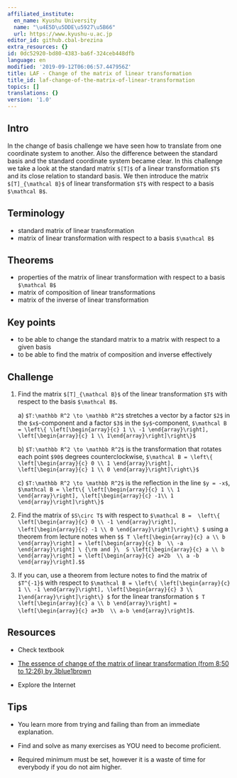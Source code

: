 ```yaml
---
affiliated_institute:
  en_name: Kyushu University
  name: "\u4E5D\u5DDE\u5927\u5B66"
  url: https://www.kyushu-u.ac.jp
editor_id: github.cbal-brezina
extra_resources: {}
id: 0dc52920-bd80-4383-ba6f-324ceb448dfb
language: en
modified: '2019-09-12T06:06:57.447956Z'
title: LAF - Change of the matrix of linear transformation
title_id: laf-change-of-the-matrix-of-linear-transformation
topics: []
translations: {}
version: '1.0'
---
```


## Intro

In the change of basis challenge we have seen how to translate from one coordinate system to another. Also the difference between the standard basis and the standard coordinate system became clear.  In this challenge we take a look at the standard matrix `$[T]$` of a linear transformation `$T$` and its close relation to standard basis. We then introduce the matrix `$[T]_{\mathcal B}$` of  linear transformation `$T$` with respect to a basis `$\mathcal B$`.  



## Terminology

- standard matrix of linear transformation
- matrix of linear transformation with respect to a basis `$\mathcal B$`
 

## Theorems

- properties of the matrix of linear transformation with respect to a basis `$\mathcal B$`
- matrix of composition of linear transformations
- matrix of the inverse of linear transformation



## Key points

- to be able to change the standard matrix to a matrix with respect to a given basis
- to be able to find the matrix of composition and inverse effectively




## Challenge

1.  Find the matrix `$[T]_{\mathcal B}$` of the linear transformation `$T$` with respect to the 
basis `$\mathcal B$`.

    a) `$T:\mathbb R^2 \to \mathbb R^2$` stretches a vector by a factor `$2$` in the `$x$`-component and a factor `$3$` in the `$y$`-component,  `$\mathcal B = \left\{ \left[\begin{array}{c} 1 \\ -1 \end{array}\right], \left[\begin{array}{c} 1 \\ 1\end{array}\right]\right\}$`

    b) `$T:\mathbb R^2 \to \mathbb R^2$` is the transformation that rotates each point `$90$` degrees counterclockwise,  `$\mathcal B = \left\{ \left[\begin{array}{c} 0 \\ 1 \end{array}\right], \left[\begin{array}{c} 1 \\ 0 \end{array}\right]\right\}$`

    c) `$T:\mathbb R^2 \to \mathbb R^2$` is the reflection in the line `$y = -x$`,  `$\mathcal B = \left\{ \left[\begin{array}{c} 1 \\ 1 \end{array}\right], \left[\begin{array}{c} -1\\ 1 \end{array}\right]\right\}$`


2. Find the matrix of `$S\circ T$` with respect to `$\mathcal B =  \left\{ \left[\begin{array}{c} 0 \\ -1 \end{array}\right], \left[\begin{array}{c} -1 \\ 0 \end{array}\right]\right\} $` using a theorem from lecture notes when
`$$ T \left[\begin{array}{c} a \\ b \end{array}\right] = \left[\begin{array}{c} b  \\ -a \end{array}\right] \ {\rm and }\ 
 S \left[\begin{array}{c} a \\ b \end{array}\right] = \left[\begin{array}{c} a+2b  \\ a -b \end{array}\right].$$`

3. If you can, use a theorem from lecture notes to find the matrix of `$T^{-1}$` with respect to `$\mathcal B = \left\{ \left[\begin{array}{c} 1 \\ -1 \end{array}\right], \left[\begin{array}{c} 3 \\ 1\end{array}\right]\right\} $` for the linear transformation `$ T \left[\begin{array}{c} a \\ b \end{array}\right] = \left[\begin{array}{c} a+3b  \\ a-b \end{array}\right]$`.







## Resources

- Check textbook

- [The essence of change of the matrix of linear transformation (from 8:50 to 12:26) by  3blue1brown](https://youtu.be/P2LTAUO1TdA)


- Explore the Internet

## Tips


- You learn more from trying and failing than from an immediate explanation.

- Find and solve as many exercises as YOU need to become proficient.

- Required minimum must be set, however it is a waste of time for everybody if you do not aim higher.






